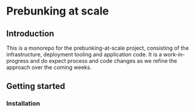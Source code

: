 # Prebunking at scale

## Introduction

This is a monorepo for the prebunking-at-scale project, consisting of the infrastructure,
deployment tooling and application code. It is a work-in-progress and do expect process
and code changes as we refine the approach over the coming weeks.

## Getting started

### Installation


